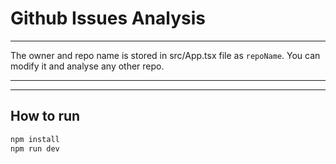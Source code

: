 # Github Issues Analysis
------

The owner and repo name is stored in src/App.tsx file as ```repoName```. You can modify it and analyse any other repo.

------
------
## How to run
```bash
npm install
npm run dev
```